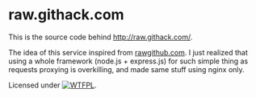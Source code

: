 raw.githack.com
===============

This is the source code behind <http://raw.githack.com/>.

The idea of this service inspired from [rawgithub.com](http://rawgithub.com/).
I just realized that using a whole framework (node.js + express.js) for such
simple thing as requests proxying is overkilling, and made same stuff using
nginx only.

Licensed under [![WTFPL](http://www.wtfpl.net/wp-content/uploads/2012/12/wtfpl-badge-4.png)](http://www.wtfpl.net/).
